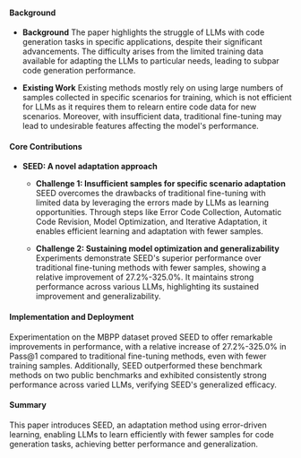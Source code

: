 #### Background
- **Background**
The paper highlights the struggle of LLMs with code generation tasks in specific applications, despite their significant advancements. The difficulty arises from the limited training data available for adapting the LLMs to particular needs, leading to subpar code generation performance. 

- **Existing Work**
Existing methods mostly rely on using large numbers of samples collected in specific scenarios for training, which is not efficient for LLMs as it requires them to relearn entire code data for new scenarios. Moreover, with insufficient data, traditional fine-tuning may lead to undesirable features affecting the model's performance.

#### Core Contributions
  - **SEED: A novel adaptation approach**
      - **Challenge 1: Insufficient samples for specific scenario adaptation**
      SEED overcomes the drawbacks of traditional fine-tuning with limited data by leveraging the errors made by LLMs as learning opportunities. Through steps like Error Code Collection, Automatic Code Revision, Model Optimization, and Iterative Adaptation, it enables efficient learning and adaptation with fewer samples.

      - **Challenge 2: Sustaining model optimization and generalizability**
      Experiments demonstrate SEED's superior performance over traditional fine-tuning methods with fewer samples, showing a relative improvement of 27.2%-325.0%. It maintains strong performance across various LLMs, highlighting its sustained improvement and generalizability.

#### Implementation and Deployment
Experimentation on the MBPP dataset proved SEED to offer remarkable improvements in performance, with a relative increase of 27.2%-325.0% in Pass@1 compared to traditional fine-tuning methods, even with fewer training samples. Additionally, SEED outperformed these benchmark methods on two public benchmarks and exhibited consistently strong performance across varied LLMs, verifying SEED's generalized efficacy.

#### Summary
This paper introduces SEED, an adaptation method using error-driven learning, enabling LLMs to learn efficiently with fewer samples for code generation tasks, achieving better performance and generalization.